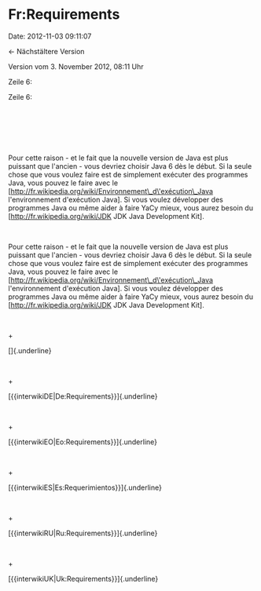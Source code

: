 Fr:Requirements
===============

Date: 2012-11-03 09:11:07

← Nächstältere Version

Version vom 3. November 2012, 08:11 Uhr

Zeile 6:

Zeile 6:

 

 

 

<div>

Pour cette raison - et le fait que la nouvelle version de Java est plus
puissant que l\'ancien - vous devriez choisir Java 6 dès le début. Si la
seule chose que vous voulez faire est de simplement exécuter des
programmes Java, vous pouvez le faire avec le
\[http://fr.wikipedia.org/wiki/Environnement\_d\'exécution\_Java
l\'environnement d\'exécution Java\]. Si vous voulez développer des
programmes Java ou même aider à faire YaCy mieux, vous aurez besoin du
\[http://fr.wikipedia.org/wiki/JDK JDK Java Development Kit\].

</div>

 

<div>

Pour cette raison - et le fait que la nouvelle version de Java est plus
puissant que l\'ancien - vous devriez choisir Java 6 dès le début. Si la
seule chose que vous voulez faire est de simplement exécuter des
programmes Java, vous pouvez le faire avec le
\[http://fr.wikipedia.org/wiki/Environnement\_d\'exécution\_Java
l\'environnement d\'exécution Java\]. Si vous voulez développer des
programmes Java ou même aider à faire YaCy mieux, vous aurez besoin du
\[http://fr.wikipedia.org/wiki/JDK JDK Java Development Kit\].

</div>

 

\+

<div>

[]{.underline}

</div>

 

\+

<div>

[{{interwikiDE\|De:Requirements}}]{.underline}

</div>

 

\+

<div>

[{{interwikiEO\|Eo:Requirements}}]{.underline}

</div>

 

\+

<div>

[{{interwikiES\|Es:Requerimientos}}]{.underline}

</div>

 

\+

<div>

[{{interwikiRU\|Ru:Requirements}}]{.underline}

</div>

 

\+

<div>

[{{interwikiUK\|Uk:Requirements}}]{.underline}

</div>
